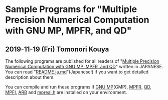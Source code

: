 Sample Programs 
for "Multiple Precision Numerical Computation with GNU MP, MPFR, and QD"
============================================================

2019-11-19 (Fri) Tomonori Kouya
---------------------------------

The following programs are published for all readers of 
"[Multiple Precision Numerical Computation with GNU MP, MPFR, and QD](https://www.morikita.co.jp/books/book/3393)" written in JAPANESE.
You can read "[README.ja.md](https://github.com/tkouya/mpna/README.ja.md)"(Japanese!) if you want to get detailed description about them.

You can compile and run these programs if [GNU MP](https://gmplib.org/)(GMP), [MPFR](https://www.mpfr.org/), [QD](https://www.davidhbailey.com/dhbsoftware/), [MPFI](http://perso.ens-lyon.fr/nathalie.revol/software.html), [ARB](https://github.com/fredrik-johansson/arb) and [mpreal.h](https://bitbucket.org/advanpix/mpreal/src/default/)
are installed on your environment.

